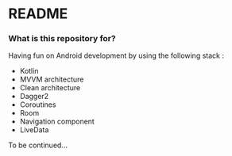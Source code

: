 # README #


### What is this repository for? ###

Having fun on Android development by using the following stack :<br/>

* Kotlin<br/>
* MVVM architecture
* Clean architecture 
* Dagger2
* Coroutines
* Room
* Navigation component
* LiveData

To be continued...<br/>
